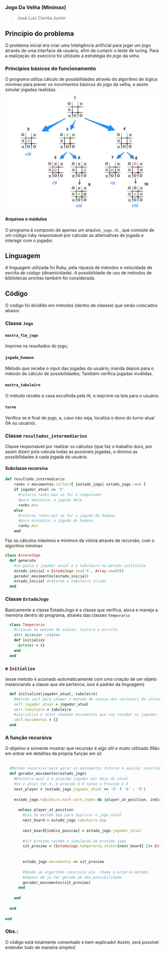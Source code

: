 ### Jogo Da Velha (Minimax) 

> José Luiz Corrêa Junior

## Princípio do problema

O problema inicial era criar uma Inteligência artificial para jogar um jogo através de uma interface de usuário, afim de cumprir o teste de turing. Para a realização do exercício foi utilizado a estratégia do jogo da veha. 

### Princípios básicos do funcionamento

O programa utiliza cálculo de possibilidades através do algoritmo de lógica minimax para prever os movimentos básicos do jogo da velha, e assim simular jogadas realistas.
![Minimax](img.png)

#### Arquivos e módulos
O programa é composto de apenas um arquivo, `jogo.rb` , que consiste de um código ruby responsável por calcular as alternativas de jogada e interagir com o jogador.

## Linguagem

A linguagem utilizada foi Ruby, pela riqueza de métodos e velocidade de escrita de código (dinamicidade). A possibilidade de uso de métodos de bibliotecas prontas também foi considerada.

## Código

O código foi dividido em métodos (dentro de classes) que serão colocados abaixo:

### Classe `Jogo`

#### `mostra_fim_jogo`

Imprime os resultados do jogo;

#### `jogada_humano`
Método que recebe o input das jogadas do usuário; manda depois para o método de cálculo de possibilidades; Também verifica jogadas inválidas.

#### `mostra_tabuleiro`

O método recebe a casa escolhida pela IA, e imprime na tela para o usuário.

#### `turno`

Verifica se é final de jogo, e, caso não seja, localiza o dono do turno atual (IA ou usuário).

### Classe `resultados_intermediarios`

Classe responsável por realizar os cálculos (que faz o trabalho duro, por assim dizer) pois calcula todas as possíveis jogadas, e diminui as possibilidades à cada jogada do usuário.

#### Subclasse recursiva

~~~ruby
def resultado_intermediario
    ranks = movimentos.collect{ |estado_jogo| estado_jogo.rank }
    if jogador_atual == 'X'
      #retorna ranks.max se for o computador
      #para maximizar a jogada dele
      ranks.max
    else
      #retorna ranks.min se for a jogada do humano
      #para minimizar a jogada do humano
      ranks.min
    end
~~~

Faz os cálculos máximos e mínimos da vitória através de recursão, com o algoritmo minimax

~~~ruby
class ArvoreJogo
  def generate
    #Ja passa o jogador atual e o tabuleiro no metodo initialize
    estado_inicial = EstadoJogo.new('X', Array.new(9))
    gerador_movimentos(estado_inicial)
    estado_inicial #retorna o tabuleiro criado
  end
~~~

### Classe `EstadoJogo`

Basicamente a classe EstadoJogo é a classe que verifica, aloca e  maneja a memória dentro do programa, através das classes `Temporario`

~~~ruby
  class Temporario
    #criacao do metodo de acesso, leitura e escrita
    attr_accessor :states
    def initialize
      @states = {}
    end
  end
~~~

 

### e `Initialize`

(esse metodo é acionado automaticamente com uma criação de um objeto instanciando a classe que ele pertence, isso é padrão da linguagem)

~~~ruby
  def initialize(jogador_atual, tabuleiro)
    #metodo self para chamar o metodo de acesso das variaveis de instancia
    self.jogador_atual = jogador_atual
    self.tabuleiro = tabuleiro
    #inicializa o vetor chamado movimentos que vai receber as jogadas
    self.movimentos = []
  end
~~~

### A função recursiva

O objetivo é somente mostrar que recursão é algo útil e muito utilizado (Não em entrar em detalhes da própria função em sí) 


~~~ruby

  #Metodo recursivo para gerar os movimentos futuros e avaliar resultados
  def gerador_movimentos(estado_jogo)
    #Encontra qual é o proximo jogador por meio do atual
    #Se o atual for X, o proximo é O senao o Proximo é X
    next_player = (estado_jogo.jogador_atual == 'X' ? 'O' : 'X')

    estado_jogo.tabuleiro.each_with_index do |player_at_position, indice_posicao|

      unless player_at_position
        #uso do metodo dup para duplicar o jogo atual
        next_board = estado_jogo.tabuleiro.dup

        next_board[indice_posicao] = estado_jogo.jogador_atual

        #sit proximo recebe a simulacao do proximo jogo
        sit_proximo = (EstadoJogo.temporario.states[next_board] ||= EstadoJogo.new(next_player, next_board))


        estado_jogo.movimentos << sit_proximo

        #Sendo um algoritmo recursivo ele  chama o proprio metodo
        #depois de ja ter gerado um das possibilidade
        gerador_movimentos(sit_proximo)
      end

    end

  end

end

~~~

### Obs.:

O código está totalmente comentado e bem explicado! Assim, será possível entender tudo de maneira simples!


